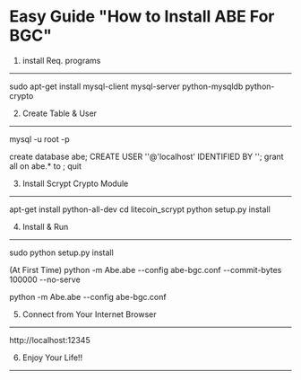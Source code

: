 
Easy Guide "How to Install ABE For BGC"
============================================

1. install Req. programs
---------------------------

sudo apt-get install mysql-client mysql-server python-mysqldb python-crypto


2. Create Table & User 
------------------------

mysql -u root -p

create database abe;
CREATE USER '<USERNAME>'@'localhost' IDENTIFIED BY '<PASSWORD>';
grant all on abe.* to <USERNAME>;
quit

3. Install Scrypt Crypto Module
------------------------------------

apt-get install python-all-dev
cd litecoin_scrypt
python setup.py install


4. Install & Run 
------------------

sudo python setup.py install

(At First Time)
python -m Abe.abe --config abe-bgc.conf --commit-bytes 100000 --no-serve 

python -m Abe.abe --config abe-bgc.conf


5. Connect from Your Internet Browser
-----------------------------------------

http://localhost:12345


6. Enjoy Your Life!!
----------------------
